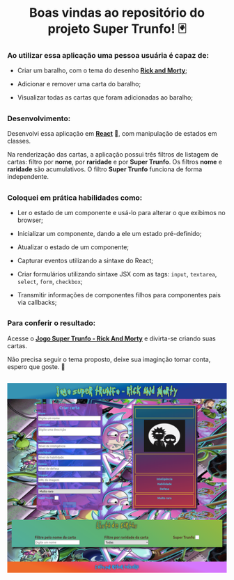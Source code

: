 <div>
  <h1 align="center">Boas vindas ao repositório do projeto Super Trunfo! 🃏</h1>

</div>

<div>
  <h3>Ao utilizar essa aplicação uma pessoa usuária é capaz de:</h3>

  - Criar um baralho, com o tema do desenho **[Rick and Morty](https://www.adultswim.com/videos/rick-and-morty)**;

  - Adicionar e remover uma carta do baralho;

  - Visualizar todas as cartas que foram adicionadas ao baralho;

</div>

##

<div>
  <h3>Desenvolvimento:</h3>

  Desenvolvi essa aplicação em **[React](https://reactjs.org/)** 💙, com manipulação de estados em classes.

  Na renderização das cartas, a aplicação possui três filtros de listagem de cartas: filtro por **nome**, por **raridade** e por **Super Trunfo**. Os filtros **nome** e **raridade** são acumulativos. O filtro **Super Trunfo** funciona de forma independente.

</div>

##

<div>

  <h3>Coloquei em prática habilidades como:</h3>

  - Ler o estado de um componente e usá-lo para alterar o que exibimos no browser;

  - Inicializar um componente, dando a ele um estado pré-definido;

  - Atualizar o estado de um componente;

  - Capturar eventos utilizando a sintaxe do React;

  - Criar formulários utilizando sintaxe JSX com as tags: `input`, `textarea`, `select`, `form`, `checkbox`;

  - Transmitir informações de componentes filhos para componentes pais via callbacks;

</div>

##

<div>
  <h3>Para conferir o resultado:</h3>

  Acesse o **[Jogo Super Trunfo - Rick And Morty](https://super-trump-game-project.vercel.app/)** e divirta-se criando suas cartas.

  Não precisa seguir o tema proposto, deixe sua imaginção tomar conta, espero que goste. 🤗

</div>

##

![](./src/images/print-site.png)